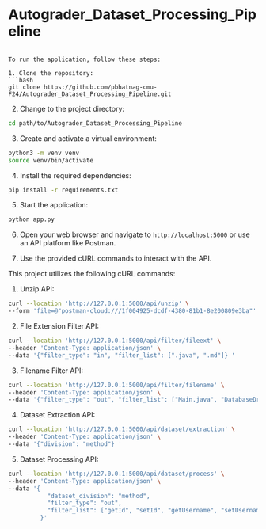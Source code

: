 # Autograder_Dataset_Processing_Pipeline
```

To run the application, follow these steps:

1. Clone the repository:
```bash
git clone https://github.com/pbhatnag-cmu-F24/Autograder_Dataset_Processing_Pipeline.git
```

2. Change to the project directory:
```bash
cd path/to/Autograder_Dataset_Processing_Pipeline
```

3. Create and activate a virtual environment:
```bash
python3 -m venv venv
source venv/bin/activate
```

4. Install the required dependencies:
```bash
pip install -r requirements.txt
```

5. Start the application:
```bash
python app.py
```

6. Open your web browser and navigate to `http://localhost:5000` or use an API platform like Postman.

7. Use the provided cURL commands to interact with the API.

This project utilizes the following cURL commands:

1. Unzip API:
```bash
curl --location 'http://127.0.0.1:5000/api/unzip' \
--form 'file=@"postman-cloud:///1f004925-dcdf-4380-81b1-8e200809e3ba"'
```

2. File Extension Filter API:
```bash
curl --location 'http://127.0.0.1:5000/api/filter/fileext' \
--header 'Content-Type: application/json' \
--data '{"filter_type": "in", "filter_list": [".java", ".md"]} '
```

3. Filename Filter API:
```bash
curl --location 'http://127.0.0.1:5000/api/filter/filename' \
--header 'Content-Type: application/json' \
--data '{"filter_type": "out", "filter_list": ["Main.java", "DatabaseDriver.java", "PostgresDriver.java", "README.md"]}'
```

4. Dataset Extraction API:
```bash
curl --location 'http://127.0.0.1:5000/api/dataset/extraction' \
--header 'Content-Type: application/json' \
--data '{"division": "method"} '
```

5. Dataset Processing API:
```bash
curl --location 'http://127.0.0.1:5000/api/dataset/process' \
--header 'Content-Type: application/json' \
--data '{
           "dataset_division": "method",
           "filter_type": "out",
           "filter_list": ["getId", "setId", "getUsername", "setUsername", "getAge", "setAge", "toString"]
         }'
```
